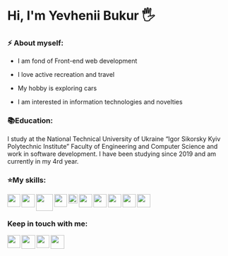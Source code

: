 # Hi, I'm Yevhenii Bukur 🖐️

### ⚡ About myself:

- I am fond of Front-end web development

- I love active recreation and travel

- My hobby is exploring cars

- I am interested in information technologies and novelties

### 📚Education:
I study at the National Technical University of Ukraine “Igor Sikorsky Kyiv Polytechnic Institute” Faculty of Engineering and Computer Science and work in software development. I have been studying since 2019 and am currently in my 4rd year.

### ⭐My skills:
<img align="left"  width="29px" src="https://upload.wikimedia.org/wikipedia/commons/thumb/9/99/Unofficial_JavaScript_logo_2.svg/1200px-Unofficial_JavaScript_logo_2.svg.png" />
<img align="left"  width="30px" src="https://www.pngfind.com/pngs/m/685-6854994_react-logo-no-background-hd-png-download.png" />
<img align="left"  width="38px" src="https://upload.wikimedia.org/wikipedia/commons/thumb/d/d9/Node.js_logo.svg/1280px-Node.js_logo.svg.png" />

<img align="left"  width="29px" src="https://upload.wikimedia.org/wikipedia/commons/thumb/6/61/HTML5_logo_and_wordmark.svg/512px-HTML5_logo_and_wordmark.svg.png" />
<img align="left"  width="21px" src="https://upload.wikimedia.org/wikipedia/commons/thumb/d/d5/CSS3_logo_and_wordmark.svg/1200px-CSS3_logo_and_wordmark.svg.png" />

<img align="left"  width="30px" src="https://git-scm.com/images/logos/downloads/Git-Icon-1788C.png" />
<img align="left"  width="30px" src="https://cdn-icons-png.flaticon.com/512/25/25231.png" />
<img align="left"  width="30px" src="https://simplebackups.com/static/f08109e937872b4f8322e13b1705b844/84ecb/simplebackups-mysql-ico.png" />
<img align="left"  width="30px" src="https://cdn.iconscout.com/icon/free/png-256/postman-3521648-2945092.png" />
<img align="left"  width="30px" src="https://upload.wikimedia.org/wikipedia/commons/thumb/e/e9/Jenkins_logo.svg/1200px-Jenkins_logo.svg.png" />



<br />
<br />

### Keep in touch with me:
<a  href='https://t.me/bukur'><img align="left" width="29px" src="https://upload.wikimedia.org/wikipedia/commons/thumb/8/82/Telegram_logo.svg/1024px-Telegram_logo.svg.png"></a>
<a  href='https://www.linkedin.com/in/yevgeniy-bukur-323151222/'><img align="left" width="31px" src="https://upload.wikimedia.org/wikipedia/commons/thumb/8/81/LinkedIn_icon.svg/2048px-LinkedIn_icon.svg.png"></a>
<a  href='https://www.instagram.com/bukur_updating/'><img align="left" width="29px" src="https://upload.wikimedia.org/wikipedia/commons/thumb/a/a5/Instagram_icon.png/1024px-Instagram_icon.png"></a>
<a  href='mailto:bukur.jeka@gmail.com'><img align="left" width="31px" src="https://upload.wikimedia.org/wikipedia/commons/4/4e/Mail_%28iOS%29.svg"></a>
